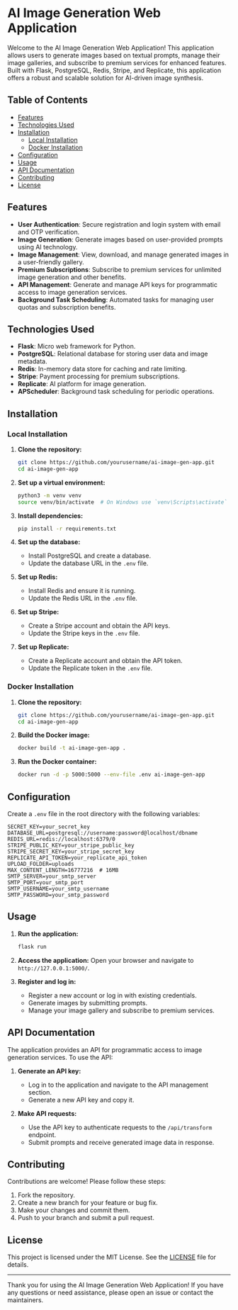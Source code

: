 # AI Image Generation Web Application

Welcome to the AI Image Generation Web Application! This application allows users to generate images based on textual prompts, manage their image galleries, and subscribe to premium services for enhanced features. Built with Flask, PostgreSQL, Redis, Stripe, and Replicate, this application offers a robust and scalable solution for AI-driven image synthesis.

## Table of Contents

- [Features](#features)
- [Technologies Used](#technologies-used)
- [Installation](#installation)
  - [Local Installation](#local-installation)
  - [Docker Installation](#docker-installation)
- [Configuration](#configuration)
- [Usage](#usage)
- [API Documentation](#api-documentation)
- [Contributing](#contributing)
- [License](#license)

## Features

- **User Authentication**: Secure registration and login system with email and OTP verification.
- **Image Generation**: Generate images based on user-provided prompts using AI technology.
- **Image Management**: View, download, and manage generated images in a user-friendly gallery.
- **Premium Subscriptions**: Subscribe to premium services for unlimited image generation and other benefits.
- **API Management**: Generate and manage API keys for programmatic access to image generation services.
- **Background Task Scheduling**: Automated tasks for managing user quotas and subscription benefits.

## Technologies Used

- **Flask**: Micro web framework for Python.
- **PostgreSQL**: Relational database for storing user data and image metadata.
- **Redis**: In-memory data store for caching and rate limiting.
- **Stripe**: Payment processing for premium subscriptions.
- **Replicate**: AI platform for image generation.
- **APScheduler**: Background task scheduling for periodic operations.

## Installation

### Local Installation

1. **Clone the repository:**
   ```bash
   git clone https://github.com/yourusername/ai-image-gen-app.git
   cd ai-image-gen-app
   ```

2. **Set up a virtual environment:**
   ```bash
   python3 -m venv venv
   source venv/bin/activate  # On Windows use `venv\Scripts\activate`
   ```

3. **Install dependencies:**
   ```bash
   pip install -r requirements.txt
   ```

4. **Set up the database:**
   - Install PostgreSQL and create a database.
   - Update the database URL in the `.env` file.

5. **Set up Redis:**
   - Install Redis and ensure it is running.
   - Update the Redis URL in the `.env` file.

6. **Set up Stripe:**
   - Create a Stripe account and obtain the API keys.
   - Update the Stripe keys in the `.env` file.

7. **Set up Replicate:**
   - Create a Replicate account and obtain the API token.
   - Update the Replicate token in the `.env` file.

### Docker Installation

1. **Clone the repository:**
   ```bash
   git clone https://github.com/yourusername/ai-image-gen-app.git
   cd ai-image-gen-app
   ```

2. **Build the Docker image:**
   ```bash
   docker build -t ai-image-gen-app .
   ```

3. **Run the Docker container:**
   ```bash
   docker run -d -p 5000:5000 --env-file .env ai-image-gen-app
   ```

## Configuration

Create a `.env` file in the root directory with the following variables:

```env
SECRET_KEY=your_secret_key
DATABASE_URL=postgresql://username:password@localhost/dbname
REDIS_URL=redis://localhost:6379/0
STRIPE_PUBLIC_KEY=your_stripe_public_key
STRIPE_SECRET_KEY=your_stripe_secret_key
REPLICATE_API_TOKEN=your_replicate_api_token
UPLOAD_FOLDER=uploads
MAX_CONTENT_LENGTH=16777216  # 16MB
SMTP_SERVER=your_smtp_server
SMTP_PORT=your_smtp_port
SMTP_USERNAME=your_smtp_username
SMTP_PASSWORD=your_smtp_password
```

## Usage

1. **Run the application:**
   ```bash
   flask run
   ```

2. **Access the application:**
   Open your browser and navigate to `http://127.0.0.1:5000/`.

3. **Register and log in:**
   - Register a new account or log in with existing credentials.
   - Generate images by submitting prompts.
   - Manage your image gallery and subscribe to premium services.

## API Documentation

The application provides an API for programmatic access to image generation services. To use the API:

1. **Generate an API key:**
   - Log in to the application and navigate to the API management section.
   - Generate a new API key and copy it.

2. **Make API requests:**
   - Use the API key to authenticate requests to the `/api/transform` endpoint.
   - Submit prompts and receive generated image data in response.

## Contributing

Contributions are welcome! Please follow these steps:

1. Fork the repository.
2. Create a new branch for your feature or bug fix.
3. Make your changes and commit them.
4. Push to your branch and submit a pull request.

## License

This project is licensed under the MIT License. See the [LICENSE](LICENSE) file for details.

---

Thank you for using the AI Image Generation Web Application! If you have any questions or need assistance, please open an issue or contact the maintainers.
